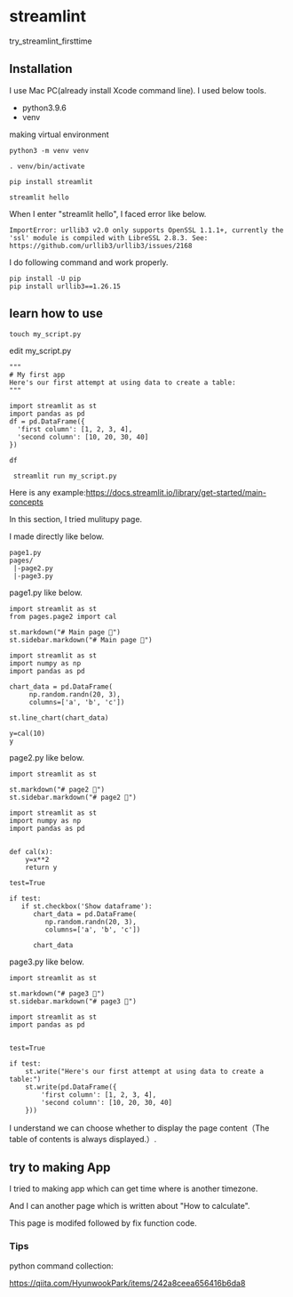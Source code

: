 # streamlint
try_streamlint_firsttime


## Installation
I use Mac PC(already install Xcode command line).
I used below tools.

- python3.9.6
- venv


making virtual environment
~~~
python3 -m venv venv

. venv/bin/activate

pip install streamlit

streamlit hello
~~~


When I enter "streamlit hello", I faced error like below.
~~~
ImportError: urllib3 v2.0 only supports OpenSSL 1.1.1+, currently the 'ssl' module is compiled with LibreSSL 2.8.3. See: https://github.com/urllib3/urllib3/issues/2168
~~~

I do following command and work properly.
~~~
pip install -U pip
pip install urllib3==1.26.15
~~~



## learn how to use

~~~
touch my_script.py
~~~

edit my_script.py
~~~
"""
# My first app
Here's our first attempt at using data to create a table:
"""

import streamlit as st
import pandas as pd
df = pd.DataFrame({
  'first column': [1, 2, 3, 4],
  'second column': [10, 20, 30, 40]
})

df
~~~

~~~
 streamlit run my_script.py
~~~

Here is any example:https://docs.streamlit.io/library/get-started/main-concepts

In this section, I tried mulitupy page.

I made directly like below.

~~~
page1.py
pages/
 |-page2.py
 |-page3.py
~~~


page1.py like below.

~~~
import streamlit as st
from pages.page2 import cal

st.markdown("# Main page 🎈")
st.sidebar.markdown("# Main page 🎈")

import streamlit as st
import numpy as np
import pandas as pd

chart_data = pd.DataFrame(
     np.random.randn(20, 3),
     columns=['a', 'b', 'c'])

st.line_chart(chart_data)

y=cal(10)
y
~~~

page2.py like below.

~~~
import streamlit as st

st.markdown("# page2 🎈")
st.sidebar.markdown("# page2 🎈")

import streamlit as st
import numpy as np
import pandas as pd


def cal(x):
    y=x**2
    return y

test=True

if test:
   if st.checkbox('Show dataframe'):
      chart_data = pd.DataFrame(
         np.random.randn(20, 3),
         columns=['a', 'b', 'c'])

      chart_data
~~~

page3.py like below.

~~~
import streamlit as st

st.markdown("# page3 🎈")
st.sidebar.markdown("# page3 🎈")

import streamlit as st
import pandas as pd


test=True

if test:
    st.write("Here's our first attempt at using data to create a table:")
    st.write(pd.DataFrame({
        'first column': [1, 2, 3, 4],
        'second column': [10, 20, 30, 40]
    }))
~~~


I understand we can choose whether to display the page content（The table of contents is always displayed.）.


##  try to making App

I tried to making app which can get time where is another timezone.

And I can another page which is written about "How to calculate".

This page is modifed followed by fix function code.





### Tips
python command collection:

https://qiita.com/HyunwookPark/items/242a8ceea656416b6da8
